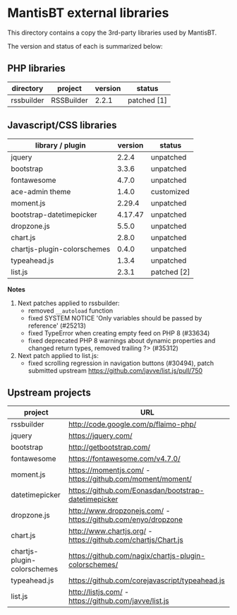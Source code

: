 # MantisBT external libraries

This directory contains a copy the 3rd-party libraries used by MantisBT.

The version and status of each is summarized below:

## PHP libraries

| directory  | project        | version | status      |
|------------|----------------|---------|-------------|
| rssbuilder | RSSBuilder     | 2.2.1   | patched [1] |


## Javascript/CSS libraries

| library / plugin            | version | status      |
|-----------------------------|---------|-------------|
| jquery                      | 2.2.4   | unpatched   |
| bootstrap                   | 3.3.6   | unpatched   |
| fontawesome                 | 4.7.0   | unpatched   |
| ace-admin theme             | 1.4.0   | customized  |
| moment.js                   | 2.29.4  | unpatched   |
| bootstrap-datetimepicker    | 4.17.47 | unpatched   |
| dropzone.js                 | 5.5.0   | unpatched   |
| chart.js                    | 2.8.0   | unpatched   |
| chartjs-plugin-colorschemes | 0.4.0   | unpatched   |
| typeahead.js                | 1.3.4   | unpatched   |
| list.js                     | 2.3.1   | patched [2] |

**Notes**

1. Next patches applied to rssbuilder:
   - removed `__autoload` function
   - fixed SYSTEM NOTICE 'Only variables should be passed by reference' (#25213)
   - fixed TypeError when creating empty feed on PHP 8 (#33634)
   - fixed deprecated PHP 8 warnings about dynamic properties and changed return types,
     removed trailing ?> (#35312)
2. Next patch applied to list.js:
   - fixed scrolling regression in navigation buttons (#30494), 
     patch submitted upstream https://github.com/javve/list.js/pull/750


## Upstream projects

| project                     | URL                                                           |
|-----------------------------|---------------------------------------------------------------|
| rssbuilder                  | http://code.google.com/p/flaimo-php/                          |
| jquery                      | https://jquery.com/                                           |
| bootstrap                   | http://getbootstrap.com/                                      |
| fontawesome                 | https://fontawesome.com/v4.7.0/                               |
| moment.js                   | https://momentjs.com/ - https://github.com/moment/moment/     |
| datetimepicker              | https://github.com/Eonasdan/bootstrap-datetimepicker          |
| dropzone.js                 | http://www.dropzonejs.com/ - https://github.com/enyo/dropzone |
| chart.js                    | http://www.chartjs.org/ - https://github.com/chartjs/Chart.js |
| chartjs-plugin-colorschemes | https://github.com/nagix/chartjs-plugin-colorschemes/         |
| typeahead.js                | https://github.com/corejavascript/typeahead.js                |
| list.js                     | http://listjs.com/ - https://github.com/javve/list.js         |
